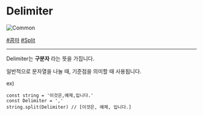 # Delimiter

![Common](https://raw.githubusercontent.com/meotitda/DICTIONARY/master/2TAT1C/Label_Common.png)

<a href="#">#콤마</a>
<a href="https://www.google.com/search?biw=1194&bih=755&sxsrf=ALeKk01XNT13DMTTMoDLOvt30LPye2w1wQ%3A1606029225652&ei=qQ-6X9yvJ7GRr7wP-9W6cA&q=split+delimiter&oq=split+delimiter&gs_lcp=CgZwc3ktYWIQAzIICAAQyQMQkQIyBQgAEJECMgQIABBDMgUIABDLATIFCAAQywEyBQgAEMsBMgcIABAUEIcCMgUIABDLATIFCAAQywEyBQgAEMsBOgQIABBHOgcIIxDqAhAnOgIIADoHCC4QFBCHAjoCCC5QipMBWIKjAWDoowFoAXAEeAKAAZ8FiAHZEJIBCzAuMS4wLjEuMi4xmAEAoAEBoAECqgEHZ3dzLXdperABCsgBCMABAQ&sclient=psy-ab&ved=0ahUKEwicqPmLzZXtAhWxyIsBHfuqDg4Q4dUDCA0&uact=5">#Split</a>

---

Delimiter는 **구분자** 라는 뜻을 가집니다.

일반적으로 문자열을 나눌 때, 기준점을 의미할 때 사용됩니다.

ex)

```
const string = '이것은,예제,입니다.'
const Delimiter = ','
string.split(Delimiter) // [이것은, 예제, 입니다.]
```
